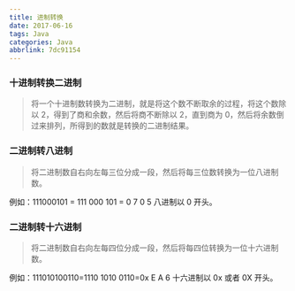 ```yaml
---
title: 进制转换
date: 2017-06-16
tags: Java
categories: Java
abbrlink: 7dc91154
---
```


### 十进制转换二进制
> 将一个十进制数转换为二进制，就是将这个数不断取余的过程，将这个数除以 2，得到了商和余数，然后将商不断除以 2，直到商为 0，然后将余数倒过来排列，所得到的数就是转换的二进制结果。
###  二进制转八进制
>将二进制数自右向左每三位分成一段，然后将每三位数转换为一位八进制数。

 例如：111000101 = 111 000 101 = 0 7 0 5
 八进制以 0 开头。

### 二进制转十六进制
> 将二进制数自右向左每四位分成一段，然后将每四位转换为一位十六进制数。

例如：111010100110=1110 1010 0110=0x E A 6
 十六进制以 0x 或者 0X 开头。

